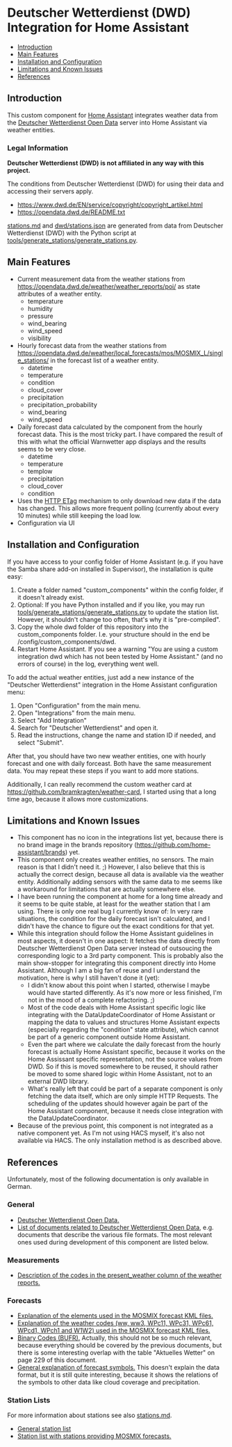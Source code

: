 # Deutscher Wetterdienst (DWD) Integration for Home Assistant

- [Introduction](#introduction)
- [Main Features](#main-features)
- [Installation and Configuration](#installation-and-configuration)
- [Limitations and Known Issues](#limitations-and-known-issues)
- [References](#references)

## Introduction
This custom component for [Home Assistant](https://www.home-assistant.io/) integrates weather data from the [Deutscher Wetterdienst Open Data](https://www.dwd.de/DE/leistungen/opendata/opendata.html) server into Home Assistant via weather entities.

### Legal Information

**Deutscher Wetterdienst (DWD) is not affiliated in any way with this project.**

The conditions from Deutscher Wetterdienst (DWD) for using their data and accessing their servers apply.
- https://www.dwd.de/EN/service/copyright/copyright_artikel.html
- https://opendata.dwd.de/README.txt

[stations.md](stations.md) and [dwd/stations.json](dwd/stations.json) are generated from data from Deutscher Wetterdienst (DWD) with the Python script at [tools/generate_stations/generate_stations.py](tools/generate_stations/generate_stations.py).

## Main Features
- Current measurement data from the weather stations from https://opendata.dwd.de/weather/weather_reports/poi/ as state attributes of a weather entity.
  - temperature
  - humidity
  - pressure
  - wind_bearing
  - wind_speed
  - visibility
- Hourly forecast data from the weather stations from https://opendata.dwd.de/weather/local_forecasts/mos/MOSMIX_L/single_stations/ in the forecast list of a weather entity.
  - datetime
  - temperature
  - condition
  - cloud_cover
  - precipitation
  - precipitation_probability
  - wind_bearing
  - wind_speed
- Daily forecast data calculated by the component from the hourly forecast data. This is the most tricky part. I have compared the result of this with what the official Warnwetter app displays and the results seems to be very close.
  - datetime
  - temperature
  - templow
  - precipitation
  - cloud_cover
  - condition
- Uses the [HTTP ETag](https://en.wikipedia.org/wiki/HTTP_ETag) mechanism to only download new data if the data has changed. This allows more frequent polling (currently about every 10 minutes) while still keeping the load low.
- Configuration via UI

## Installation and Configuration

If you have access to your config folder of Home Assistant (e.g. if you have the Samba share add-on installed in Supervisor), the installation is quite easy:

1. Create a folder named "custom_components" within the config folder, if it doesn't already exist.
2. Optional: If you have Python installed and if you like, you may run [tools/generate_stations/generate_stations.py](tools/generate_stations/generate_stations.py) to update the station list. However, it shouldn't change too often, that's why it is "pre-compiled".
3. Copy the whole dwd folder of this repository into the custom_components folder. I.e. your structure should in the end be /config/custom_components/dwd.
4. Restart Home Assistant. If you see a warning "You are using a custom integration dwd which has not been tested by Home Assistant." (and no errors of course) in the log, everything went well.

To add the actual weather entities, just add a new instance of the "Deutscher Wetterdienst" integration in the Home Assistant configuration menu:

1. Open "Configuration" from the main menu.
2. Open "Integrations" from the main menu.
3. Select "Add Integration"
4. Search for "Deutscher Wetterdienst" and open it.
5. Read the instructions, change the name and station ID if needed, and select "Submit".

After that, you should have two new weather entities, one with hourly forecast and one with daily forceast. Both have the same measurement data. You may repeat these steps if you want to add more stations.

Additionally, I can really recommend the custom weather card at https://github.com/bramkragten/weather-card, I started using that a long time ago, because it allows more customizations.

## Limitations and Known Issues
- This component has no icon in the integrations list yet, because there is no brand image in the brands repository (https://github.com/home-assistant/brands) yet.
- This component only creates weather entities, no sensors. The main reason is that I didn't need it. ;) However, I also believe that this is actually the correct design, because all data is available via the weather entity. Additionally adding sensors with the same data to me seems like a workaround for limitations that are actually somewhere else.
- I have been running the component at home for a long time already and it seems to be quite stable, at least for the weather station that I am using. There is only one real bug I currently know of: In very rare situations, the condition for the daily forecast isn't calculated, and I didn't have the chance to figure out the exact conditions for that yet.
- While this integration should follow the Home Assistant guidelines in most aspects, it doesn't in one aspect: It fetches the data directly from Deutscher Wetterdienst Open Data server instead of outsoucing the corresponding logic to a 3rd party component. This is probably also the main show-stopper for integrating this component directly into Home Assistant. Although I am a big fan of reuse and I understand the motivation, here is why I still haven't done it (yet):
  - I didn't know about this point when I started, otherwise I maybe would have started differently. As it's now more or less finished, I'm not in the mood of a complete refactoring. ;)
  - Most of the code deals with Home Assistant specific logic like integrating with the DataUpdateCoordinator of Home Assistant or mapping the data to values and structures Home Assistant expects (especially regarding the "condition" state attribute), which cannot be part of a generic component outside Home Assistant.
  - Even the part where we calculate the daily forecast from the hourly forecast is actually Home Assistant specific, because it works on the Home Assissant specific representation, not the source values from DWD. So if this is moved somewhere to be reused, it should rather be moved to some shared logic within Home Assistant, not to an external DWD library. 
  - What's really left that could be part of a separate component is only fetching the data itself, which are only simple HTTP Requests. The scheduling of the updates should however again be part of the Home Assistant component, because it needs close integration with the DataUpdateCoordinator.
- Because of the previous point, this component is not integrated as a native component yet. As I'm not using HACS myself, it's also not available via HACS. The only installation method is as described above.

## References
Unfortunately, most of the following documentation is only available in German.
### General
- [Deutscher Wetterdienst Open Data.](https://www.dwd.de/DE/leistungen/opendata/opendata.html)
- [List of documents related to Deutscher Wetterdienst Open Data](https://www.dwd.de/DE/leistungen/opendata/hilfe.html?nn=16102&lsbId=625220), e.g. documents that describe the various file formats. The most relevant ones used during development of this component are listed below.
### Measurements
- [Description of the codes in the present_weather column of the weather reports.](https://www.dwd.de/DE/leistungen/opendata/help/schluessel_datenformate/csv/poi_present_weather_zuordnung_pdf.pdf)
### Forecasts
- [Explanation of the elements used in the MOSMIX forecast KML files.](https://opendata.dwd.de/weather/lib/MetElementDefinition.xml)
- [Explanation of the weather codes (ww, ww3, WPc11, WPc31, WPc61, WPcd1, WPch1 and W1W2) used in the MOSMIX forecast KML files.](https://www.dwd.de/DE/leistungen/opendata/help/schluessel_datenformate/kml/mosmix_element_weather_xls.xlsx)
- [Binary Codes (BUFR).](https://www.dwd.de/DE/leistungen/pbfb_verlag_vub/pdf_einzelbaende/vub_2_binaer_barrierefrei.pdf) Actually, this should not be so much relevant, because everything should be covered by the previous documents, but there is some interesting overlap with the table "Aktuelles Wetter" on page 229 of this document.
- [General explanation of forecast symbols.](https://www.dwd.de/DE/fachnutzer/landwirtschaft/dokumentationen/agrowetter/VHS_Elemente_Wettersymbole.pdf) This doesn't explain the data format, but it is still quite interesting, because it shows the relations of the symbols to other data like cloud coverage and precipitation.
### Station Lists
For more information about stations see also [stations.md](stations.md).
- [General station list](https://rcc.dwd.de/DE/leistungen/klimadatendeutschland/stationsliste.html)
- [Station list with stations providing MOSMIX forecasts.](https://www.dwd.de/DE/leistungen/met_verfahren_mosmix/mosmix_stationskatalog.cfg)
